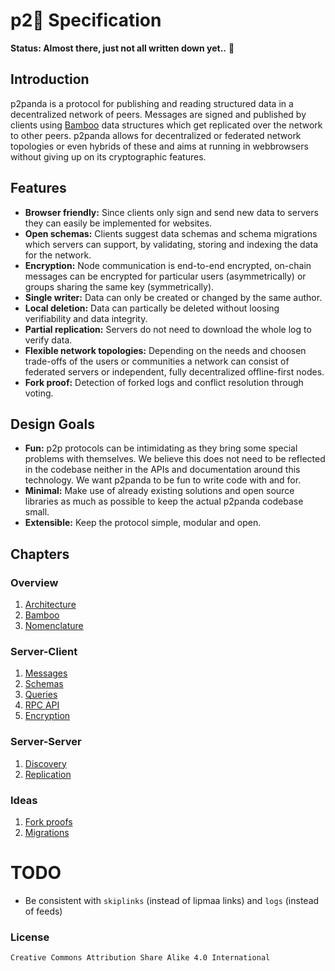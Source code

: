 # p2:panda_face: Specification

**Status: Almost there, just not all written down yet..** :rainbow:

## Introduction

p2panda is a protocol for publishing and reading structured data in a decentralized network of peers. Messages are signed and published by clients using [Bamboo](https://github.com/AljoschaMeyer/bamboo) data structures which get replicated over the network to other peers. p2panda allows for decentralized or federated network topologies or even hybrids of these and aims at running in webbrowsers without giving up on its cryptographic features.

## Features

- **Browser friendly:** Since clients only sign and send new data to servers they can easily be implemented for websites.
- **Open schemas:** Clients suggest data schemas and schema migrations which servers can support, by validating, storing and indexing the data for the network.
- **Encryption:** Node communication is end-to-end encrypted, on-chain messages can be encrypted for particular users (asymmetrically) or groups sharing the same key (symmetrically).
- **Single writer:** Data can only be created or changed by the same author.
- **Local deletion:** Data can partically be deleted without loosing verifiability and data integrity.
- **Partial replication:** Servers do not need to download the whole log to verify data.
- **Flexible network topologies:** Depending on the needs and choosen trade-offs of the users or communities a network can consist of federated servers or independent, fully decentralized offline-first nodes.
- **Fork proof:** Detection of forked logs and conflict resolution through voting.

## Design Goals

- **Fun:** p2p protocols can be intimidating as they bring some special problems with themselves. We believe this does not need to be reflected in the codebase neither in the APIs and documentation around this technology. We want p2panda to be fun to write code with and for.
- **Minimal:** Make use of already existing solutions and open source libraries as much as possible to keep the actual p2panda codebase small.
- **Extensible:** Keep the protocol simple, modular and open.

## Chapters

### Overview

1. [Architecture](https://github.com/p2panda/design-document/blob/master/spec/overview/architecture.md)
2. [Bamboo](https://github.com/p2panda/design-document/blob/master/spec/overview/bamboo.md)
3. [Nomenclature](https://github.com/p2panda/design-document/blob/master/spec/overview/nomenclature.md)

### Server-Client

1. [Messages](https://github.com/p2panda/design-document/blob/master/spec/server-client/messages.md)
2. [Schemas](https://github.com/p2panda/design-document/blob/master/spec/server-client/schemas.md)
3. [Queries](https://github.com/p2panda/design-document/blob/master/spec/server-client/queries.md)
4. [RPC API](https://github.com/p2panda/design-document/blob/master/spec/server-client/rpc.md)
5. [Encryption](https://github.com/p2panda/design-document/blob/master/spec/server-client/encryption.md)

### Server-Server

1. [Discovery](https://github.com/p2panda/design-document/blob/master/spec/server-server/discovery.md)
2. [Replication](https://github.com/p2panda/design-document/blob/master/spec/server-server/replication.md)

### Ideas

1. [Fork proofs](https://github.com/p2panda/design-document/blob/master/spec/ideas/fork-proofs.md)
2. [Migrations](https://github.com/p2panda/design-document/blob/master/spec/ideas/migrations.md)

# TODO

* Be consistent with `skiplinks` (instead of lipmaa links) and `logs` (instead of feeds)

### License

`Creative Commons Attribution Share Alike 4.0 International`
